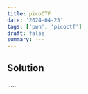 ```yaml
---
title: picoCTF 
date: '2024-04-25'
tags: ['pwn', 'picoctf']
draft: false
summary: ---
---
```


## Solution

.....